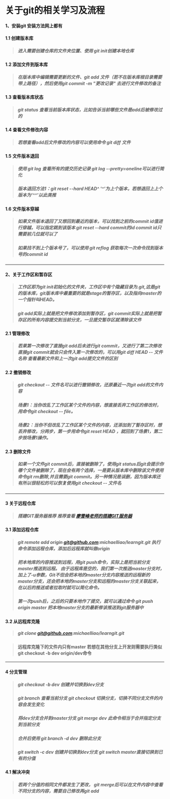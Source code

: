 
# 关于git的相关学习及流程
#### 1、安装git 安装方法网上都有

####  1.1 创建版本库
> ##### 进入需要创建仓库的文件夹位置、使用 git init创建本地仓库

####  1.2 添加文件到版本库
> #####  在版本库中编辑需要更新的文件、git add 文件（若不在版本库根目录需要带上路径），然后使用git commit -m "更改记录" 去进行文件修改的备注

####  1.3 查看版本库状态
> #####  git status 查看当前版本库状态，比如告诉当前哪些文件是add后被修改过的

####  1.4 查看文件修改内容
> #####  若想查看add后文件修改的内容可以使用命令 git diff 文件

####  1.5 文件版本退回
> ##### 使用 git log 查看所有的提交历史记录 git log --pretty=oneline可以进行简化
> ##### 版本退回方法1：git reset --hard HEAD^   '^'为上个版本，若想退回上上个版本为'^^'以此类推

####  1.6 文件版本穿越
> ##### 如果文件版本退回了又想回到最近的版本，可以找到之前的commit id值进行穿越，可以指定跳到该版本 git reset --hard commit的id   commit id只需要前几位就可以了
> #####  如果找不到上个版本号了，可以使用 git reflog 获取每次一次命令找到版本号的commit id

****
#### 2、关于工作区和暂存区
> ##### 工作区即为git init初始化的文件夹，工作区中有个隐藏目录为.git,这是git的版本库，git版本库中最重要的就是stage的暂存区，以及指向master的一个指针叫HEAD。
> ##### git add实际上就是把文件修改添加到暂存区，git commit实际上就是把暂存区的所有内容提交到当前分支，一旦提交暂存区就清除该文件

####  2.1 管理修改
> ##### 若果第一次修改了直接git add后未进行git commit，又进行了第二次修改直接git commit就会只会传入第一次修改的，可以用git diff HEAD -- 文件名称 查看最新文件和上一次git add提交文件的区别

####  2.2 撤销修改
> ##### git checkout -- 文件名可以进行撤销修改，还原最近一次git add的文件内容
> ##### 场景1：当你改乱了工作区某个文件的内容，想直接丢弃工作区的修改时，用命令git checkout -- file。
> ##### 场景2：当你不但改乱了工作区某个文件的内容，还添加到了暂存区时，想丢弃修改，分两步，第一步用命令git reset HEAD <file>，就回到了场景1，第二步按场景1操作。

#### 2.3 删除文件
> ##### 如果一个文件git commit后，直接被删除了，使用git status后git会提示你哪个文件被删除了，现在会有两个选择，一是要从版本库中删除该文件使用命令git rm删除,并且需要git commit。另一种情况是误删，因为版本库还有所以很轻松的可以恢复使用git checkout -- 文件名


****
#### 3 关于远程仓库

> ##### 搭建GIT服务器推荐  推荐查看 [廖雪峰老师的搭建GIT服务器](https://www.liaoxuefeng.com/wiki/896043488029600/899998870925664)

#### 3.1 添加远程仓库

> ##### git remote add origin git@github.com:michaelliao/learngit.git 执行命令添加远程仓库，添加后远程库就叫做origin
> ##### 把本地库的内容推送到远程，用git push命令，实际上是把当前分支master推送到远程。  由于远程库是空的，我们第一次推送master分支时，加上了-u参数，Git不但会把本地的master分支内容推送的远程新的master分支，还会把本地的master分支和远程的master分支关联起来，在以后的推送或者拉取时就可以简化命令。
> ##### 第一次push后，之后的只要本地作了提交，就可以通过命令 git push origin master 把本地master分支的最新修该推送到git服务器中

#### 3.2 从远程库克隆

> ##### git clone git@github.com:michaelliao/learngit.git

> #### 远程库克隆下的文件内只有master 若想在其他分支上开发则需要执行类似 git checkout -b dev origin/dev命令


****

#### 4 分支管理

> ##### git checkout -b dev 创建并切换到dev分支
> ##### git branch 查看当前分支  git checkout 切换分支，切换不同分支文件的内容会发生变化
> ##### 将dev分支合并到master分支 git merge dev 此命令相当于合并指定分支到当前分支
> ##### 合并后使用 git branch -d dev 删除此分支
> ##### git switch -c dev 创建并切换到dev分支  git switch master直接切换到已有的分值


#### 4.1 解决冲突

> ##### 若两个分值的相同文件都发生了更改， git merge后可以在文件内容中查看不同分支的内容，需要自己修改再git add
